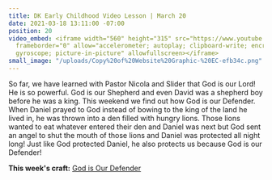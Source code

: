 ```yaml
---
title: DK Early Childhood Video Lesson | March 20
date: 2021-03-18 13:11:00 -07:00
position: 20
video_embed: <iframe width="560" height="315" src="https://www.youtube.com/embed/dOYCMCSfgmE"
  frameborder="0" allow="accelerometer; autoplay; clipboard-write; encrypted-media;
  gyroscope; picture-in-picture" allowfullscreen></iframe>
small_image: "/uploads/Copy%20of%20Website%20Graphic-%20EC-efb34c.png"
---
```


So far, we have learned with Pastor Nicola and Slider that God is our Lord! He is so powerful. God is our Shepherd and even David was a shepherd boy before he was a king. This weekend we find out how God is our Defender. When Daniel prayed to God instead of bowing to the king of the land he lived in, he was thrown into a den filled with hungry lions. Those lions wanted to eat whatever entered their den and Daniel was next but God sent an angel to shut the mouth of those lions and Daniel was protected all night long! Just like God protected Daniel, he also protects us because God is our Defender!

**This week's craft:**
[God is Our Defender](https://drive.google.com/file/d/1-Y_Ogw_JVFbqSbG1P0T-ZN-9fG-qKyz_/view?usp=sharing)